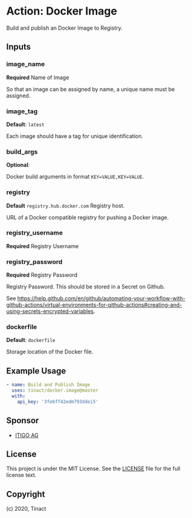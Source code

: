 # Action: Docker Image

Build and publish an Docker Image to Registry.

## Inputs

### image_name

**Required** Name of Image

So that an image can be assigned by name, a unique name must be assigned.

### image_tag

**Default**: `latest`

Each image should have a tag for unique identification.

### build_args

**Optional**:

Docker build arguments in format `KEY=VALUE,KEY=VALUE`.

### registry

**Default** `registry.hub.docker.com` Registry host.

URL of a Docker compatible registry for pushing a Docker image.

### registry_username

**Required** Registry Username

### registry_password

**Required** Registry Password

Registry Password. This should be stored in a Secret on Github.

See https://help.github.com/en/github/automating-your-workflow-with-github-actions/virtual-environments-for-github-actions#creating-and-using-secrets-encrypted-variables.

### dockerfile

**Default**: `dockerfile`

Storage location of the Docker file.

## Example Usage

```yaml
- name: Build and Publish Image
  uses: tinact/docker.image@master
  with:
    api_key: '3fe6ff42edm793ddei5'
```

## Sponsor

- [ITIGO AG](https://itigo.ch)

## License

This project is under the MIT License. See the [LICENSE](licence) file for the full license text.

## Copyright

(c) 2020, Tinact
